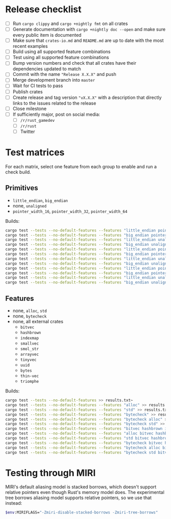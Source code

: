 # Release checklist

- [ ] Run `cargo clippy` and `cargo +nightly fmt` on all crates
- [ ] Generate documentation with `cargo +nightly doc --open` and make sure every public item is documented
- [ ] Make sure that `crates-io.md` and `README.md` are up to date with the most recent examples
- [ ] Build using all supported feature combinations
- [ ] Test using all supported feature combinations
- [ ] Bump version numbers and check that all crates have their dependencies updated to match
- [ ] Commit with the name `"Release X.X.X"` and push
- [ ] Merge development branch into `master`
- [ ] Wait for CI tests to pass
- [ ] Publish crates
- [ ] Create release and tag version `"vX.X.X"` with a description that directly links to the issues related to the release
- [ ] Close milestone
- [ ] If sufficiently major, post on social media:
  - [ ] `/r/rust_gamedev`
  - [ ] `/r/rust`
  - [ ] Twitter

# Test matrices

For each matrix, select one feature from each group to enable and run a check
build.

## Primitives

- `little_endian`, `big_endian`
- none, `unaligned`
- `pointer_width_16`, `pointer_width_32`, `pointer_width_64`

Builds:

```sh
cargo test --tests --no-default-features --features "little_endian pointer_width_16" >> results.txt~
cargo test --tests --no-default-features --features "big_endian pointer_width_16" >> results.txt~
cargo test --tests --no-default-features --features "little_endian unaligned pointer_width_16" >> results.txt~
cargo test --tests --no-default-features --features "big_endian unaligned pointer_width_16" >> results.txt~
cargo test --tests --no-default-features --features "little_endian pointer_width_32" >> results.txt~
cargo test --tests --no-default-features --features "big_endian pointer_width_32" >> results.txt~
cargo test --tests --no-default-features --features "little_endian unaligned pointer_width_32" >> results.txt~
cargo test --tests --no-default-features --features "big_endian unaligned pointer_width_32" >> results.txt~
cargo test --tests --no-default-features --features "little_endian pointer_width_64" >> results.txt~
cargo test --tests --no-default-features --features "big_endian pointer_width_64" >> results.txt~
cargo test --tests --no-default-features --features "little_endian unaligned pointer_width_64" >> results.txt~
cargo test --tests --no-default-features --features "big_endian unaligned pointer_width_64" >> results.txt~
```

## Features

- none, `alloc`, `std`
- none, `bytecheck`
- none, all external crates
  - `bitvec`
  - `hashbrown`
  - `indexmap`
  - `smallvec`
  - `smol_str`
  - `arrayvec`
  - `tinyvec`
  - `uuid`
  - `bytes`
  - `thin-vec`
  - `triomphe`

Builds:

```sh
cargo test --tests --no-default-features >> results.txt~
cargo test --tests --no-default-features --features "alloc" >> results.txt~
cargo test --tests --no-default-features --features "std" >> results.txt~
cargo test --tests --no-default-features --features "bytecheck" >> results.txt~
cargo test --tests --no-default-features --features "bytecheck alloc" >> results.txt~
cargo test --tests --no-default-features --features "bytecheck std" >> results.txt~
cargo test --tests --no-default-features --features "bitvec hashbrown indexmap smallvec smol_str arrayvec tinyvec uuid bytes thin-vec triomphe" >> results.txt~
cargo test --tests --no-default-features --features "alloc bitvec hashbrown indexmap smallvec smol_str arrayvec tinyvec uuid bytes thin-vec triomphe" >> results.txt~
cargo test --tests --no-default-features --features "std bitvec hashbrown indexmap smallvec smol_str arrayvec tinyvec uuid bytes thin-vec triomphe" >> results.txt~
cargo test --tests --no-default-features --features "bytecheck bitvec hashbrown indexmap smallvec smol_str arrayvec tinyvec uuid bytes thin-vec triomphe" >> results.txt~
cargo test --tests --no-default-features --features "bytecheck alloc bitvec hashbrown indexmap smallvec smol_str arrayvec tinyvec uuid bytes thin-vec triomphe" >> results.txt~
cargo test --tests --no-default-features --features "bytecheck std bitvec hashbrown indexmap smallvec smol_str arrayvec tinyvec uuid bytes thin-vec triomphe" >> results.txt~
```

# Testing through MIRI

MIRI's default aliasing model is stacked borrows, which doesn't support relative
pointers even though Rust's memory model does. The experimental tree borrows
aliasing model supports relative pointers, so we use that instead:

```sh
$env:MIRIFLAGS="-Zmiri-disable-stacked-borrows -Zmiri-tree-borrows"
```
